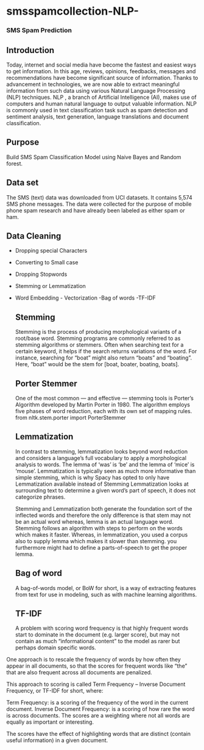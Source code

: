 # smsspamcollection-NLP-
### SMS Spam Prediction
## Introduction

Today, internet and social media have become the fastest and easiest ways to get information. In this age, reviews, opinions, feedbacks, messages and recommendations have become significant source of information. Thanks to advancement in technologies, we are now able to extract meaningful information from such data using various Natural Language Processing (NLP) techniques. NLP , a branch of Artificial Intelligence (AI), makes use of computers and human natural language to output valuable information. NLP is commonly used in text classification task such as spam detection and sentiment analysis, text generation, language translations and document classification.

## Purpose
Build SMS Spam Classification Model using Naive Bayes and Random forest.

## Data set
The SMS (text) data was downloaded from UCI datasets. It contains 5,574 SMS phone messages. The data were collected for the purpose of mobile phone spam research and have already been labeled as either spam or ham.

## Data Cleaning
- Dropping special Characters
- Converting to Small case
- Dropping Stopwords
- Stemming or Lemmatization
- Word Embedding - Vectorization
   -Bag of words
   -TF-IDF
   
   ## Stemming
   Stemming is the process of producing morphological variants of a root/base word. Stemming programs are commonly referred to as stemming algorithms or stemmers. Often when searching text for a certain keyword, it helps if the search returns variations of the word. For instance, searching for “boat” might also return “boats” and “boating”. Here, “boat” would be the stem for [boat, boater, boating, boats].
   
   ## Porter Stemmer
   One of the most common — and effective — stemming tools is Porter’s Algorithm developed by Martin Porter in 1980. The algorithm employs five phases of word reduction, each with its own set of mapping rules.
   from nltk.stem.porter import PorterStemmer
   ## Lemmatization
   In contrast to stemming, lemmatization looks beyond word reduction and considers a language’s full vocabulary to apply a morphological analysis to words. The lemma of ‘was’ is ‘be’ and the lemma of ‘mice’ is ‘mouse’. Lemmatization is typically seen as much more informative than simple stemming, which is why Spacy has opted to only have Lemmatization available instead of Stemming Lemmatization looks at surrounding text to determine a given word’s part of speech, it does not categorize phrases.
   
   
   Stemming and Lemmatization both generate the foundation sort of the inflected words and therefore the only difference is that stem may not be an actual word whereas, lemma is an actual language word.
   Stemming follows an algorithm with steps to perform on the words which makes it faster. Whereas, in lemmatization, you used a corpus also to supply lemma which makes it slower than stemming. you furthermore might had to define a parts-of-speech to get the proper lemma.
   
   ## Bag of word
   A bag-of-words model, or BoW for short, is a way of extracting features from text for use in modeling, such as with machine learning algorithms.
   
   ## TF-IDF
   A problem with scoring word frequency is that highly frequent words start to dominate in the document (e.g. larger score), but may not contain as much “informational content” to the model as rarer but perhaps domain specific words.

One approach is to rescale the frequency of words by how often they appear in all documents, so that the scores for frequent words like “the” that are also frequent across all documents are penalized.

This approach to scoring is called Term Frequency – Inverse Document Frequency, or TF-IDF for short, where:

Term Frequency: is a scoring of the frequency of the word in the current document.
Inverse Document Frequency: is a scoring of how rare the word is across documents.
The scores are a weighting where not all words are equally as important or interesting.

The scores have the effect of highlighting words that are distinct (contain useful information) in a given document.
